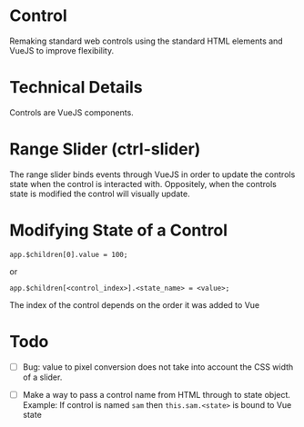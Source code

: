 # Control

Remaking standard web controls using the standard HTML elements and VueJS to improve flexibility.

# Technical Details

Controls are VueJS components.

# Range Slider (ctrl-slider)

The range slider binds events through VueJS in order to update the controls state when the control is interacted with. Oppositely, when the controls state is modified the control will visually update.

# Modifying State of a Control

`app.$children[0].value = 100;`

or

`app.$children[<control_index>].<state_name> = <value>;`

The index of the control depends on the order it was added to Vue

# Todo

- [ ] Bug: value to pixel conversion does not take into account the CSS width of a slider.

- [ ] Make a way to pass a control name from HTML through to state object. Example: If control is named `sam` then `this.sam.<state>` is bound to Vue state
